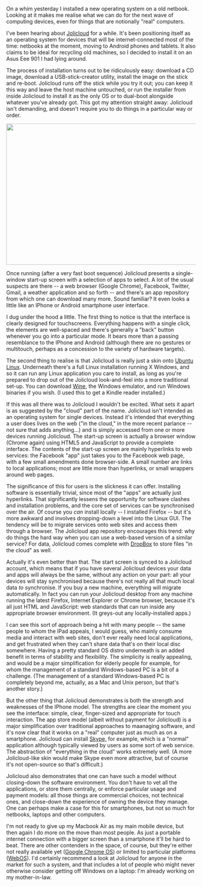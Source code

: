 <html><body><p>On a whim yesterday I installed a new operating system on a old netbook. Looking at it makes me realise what we can do for the next wave of computing devices, even for things that are notionally "real" computers.

<!--more-->

I've been hearing about <a href="http://www.jolicloud.org/">Jolicloud</a> for a while. It's been positioning itself as an operating system for devices that will be internet-connected most of the time: netbooks at the moment, moving to Android phones and tablets. It also claims to be ideal for recycling old machines, so I decided to install it on an Asus Eee 901 I had lying around.

The process of installation turns out to be ridiculously easy: download a CD image, download a USB-stick-creator utility, install the image on the stick and re-boot. Jolicloud runs off the stick while you try it out; you can keep it  this way and leave the host machine untouched, or run the installer from inside Jolicloud to install it as the only OS or to dual-boot alongside whatever you've already got. This got my attention straight away: Jolicloud isn't demanding, and doesn't require you to do things in a particular way or order.

<a href="http://www.jolicloud.org"><img class="alignleft" title="Jolicloud start screen" src="http://farm6.static.flickr.com/5134/5513277152_8b221d1d53_o.png" alt="" width="640" height="375"></a>

Once running (after a very fast boot sequence) Jolicloud presents a single-window start-up screen with a selection of apps to select. A lot of the usual suspects are there -- a web browser (Google Chrome), Facebook, Twitter, Gmail, a weather application and so forth -- and there's an app repository from which one can download many more. Sound familiar? It even looks a little like an IPhone or Android smartphone user interface.

I dug under the hood a little. The first thing to notice is that the interface is clearly designed for touchscreens. Everything happens with a single click, the elements are well-spaced and there's generally a "back" button whenever you go into a particular mode. It bears more than a passing resemblance to the IPhone and Android (although there are no gestures or multitouch, perhaps as a concession to the variety of hardware targets).

The second thing to realise is that Jolicloud is really just a skin onto <a href="http://www.ubuntu.com/">Ubuntu Linux</a>. Underneath there's a full Linux installation running X Windows, and so it can run any Linux application you care to install, as long as you're prepared to drop out of the Jolicloud look-and-feel into a more traditional set-up. You can download <a href="http://www.winehq.org">Wine</a>, the Windows emulator, and run Windows binaries if you wish. (I used this to get a Kindle reader installed.)

If this was all there was to Jolicloud I wouldn't be excited. What sets it apart is as suggested by the "cloud" part of the name. Jolicloud isn't intended as an operating system for single devices. Instead it's intended that everything a user does lives on the web ("in the cloud," in the more recent parlance -- not sure that adds anything...) and is simply accessed from one or more devices running Jolicloud. The start-up screen is actually a browser window (Chrome again) using HTML5 and JavaScript to provide a complete interface. The contents of the start-up screen are mainly hyperlinks to web services: the Facebook "app" just takes you to the Facebook web page, with a few small amendments done browser-side. A small number are links to local applications; most are little more than hyperlinks, or small wrappers around web pages.

The significance of this for users is the slickness it can offer. Installing software is essentially trivial, since most of the "apps" are actually just hyperlinks. That significantly lessens the opportunity for software clashes and installation problems, and the core set of services can be synchronised over the air. Of course you <em>can</em> install locally -- I installed Firefox -- but it's more awkward and involves dropping-down a level into the Linux GUI. The tendency will be to migrate services onto web sites and access them through a browser. The Jolicloud app repository encourages this trend: why do things the hard way when you can use a web-based version of a similar service? For data, Jolicloud comes complete with <a href="http://www.dropbox.com/">DropBox</a> to store files "in the cloud" as well.

Actually it's even better than that. The start screen is synced to a Jolicloud account, which means that if you have several Jolicloud devices your data and apps will always be the same, without any action on your part: all your devices will stay synchronised because there's not really all that much local data <em>to</em> synchronise. If you buy a new machine, everything will migrate automatically. In fact you can run your Jolicloud desktop from any machine running the latest Firefox, Internet Explorer or Chrome browser, because it's all just HTML and JavaScript: web standards that can run inside any appropriate browser environment. (It greys-out any locally-installed apps.)

I can see this sort of approach being a hit with many people -- the same people to whom the IPad appeals, I would guess, who mainly consume media and interact with web sites, don't ever really need local applications, and get frustrated when they can't share data that's on their local disc somewhere. Having a pretty standard OS distro underneath is an added benefit in terms of stability and flexibility. The simplicity is really appealing, and would be a major simplification for elderly people for example, for whom the management of a standard Windows-based PC is a bit of a challenge. (The management of a standard Windows-based PC is completely beyond me, actually, as a Mac and Unix person, but that's another story.)

But the other thing that Jolicloud demonstrates is both the strength and weaknesses of the IPhone model. The strengths are clear the moment you see the interface: simple, clear, finger-sized and appropriate for touch interaction. The app store model (albeit without payment for Jolicloud) is a major simplification over traditional approaches to maanaging software, and it's now clear that it works on a "real" computer just as much as on a smartphone. Jolicloud can install <a href="http://www.skype.com/">Skype,</a> for example, which is a "normal" application although typically viewed by users as some sort of web service. The abstraction of "everything in the cloud" works extremely well. (A more Jolicloud-like skin would make Skype even more attractive, but of course it's not open-source so that's difficult.)

Jolicloud also demonstrates that one can have such a model without closing-down the software environment. You don't have to vet all the applications, or store them centrally, or enforce particular usage and payment models: all those things are commercial choices, not technical ones, and close-down the experience of owning the device they manage. One can perhaps make a case for this for smartphones, but not so much for netbooks, laptops and other computers.

I'm not ready to give up my Macbook Air as my main mobile device, but then again I do more on the move than most people. As just a portable internet connection with a bigger screen than a smartphone it'll be hard to beat. There are other contenders in the space, of course, but they're either not really available yet (<a href="http://www.chromium.org/chromium-os">Google Chrome OS</a>) or limited to particular platforms (<a href="https://secure.wikimedia.org/wikipedia/en/wiki/WebOS">WebOS</a>). I'd certainly recommend a look at Jolicloud for anyone in the market for such a system, and that includes a lot of people who might never otherwise consider getting off Windows on a laptop: I'm already working on my mother-in-law.</p></body></html>